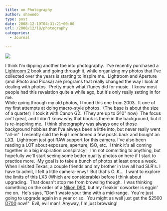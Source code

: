 ```yaml
---
title: on Photography
author: shawndo
type: post
date: 2008-12-19T04:31:21+00:00
url: /2008/12/18/photography
categories:
  - Journal

---
```

![](/images/2008/12/img_0250.jpg)

I think I'm dipping another toe into photography.  I've recently purchased a [Lightroom 2][1] book and going through it, while organizing my photos that I've collected over the years is starting to inspire me.  Lightroom and Aperture (and iPhoto and Picasa) are programs that really changed the way I look at dealing with photos.  Pretty much what iTunes did for music.  I know most people had this revalation quite a while ago, but it's only really setting in for me.  
While going through my old photos, I found this one from 2003.  It one of my first attempts at doing macro-style photos.  (The base is about the size of a quarter)  I took it with Canon G2.  (They are up to G10" now)  The focus ain't great, and I don't know why that book is there in the background, but it is re-inspiring me.  I think photography was always one of those background hobbies that I've always been a little into, but never really went "all-in"  I recently sold the Fuji I mentioned a few posts back and bought an [LX3][2].  Lightroom just got RAW support for this camera. I've also been reading a LOT about exposure, aperture, ISO, etc.  I think it's all coming together in a big inspiration conspiracy!   I'm not commiting to anything, but hopefully we'll start seeing some better quality photos on here if I start to practice more.  My goal is to take a bunch of photos at least once a week.  
When I visited Texas, a couple friends and my brother in law all had SLR's. I have to admit, I felt a little camera-envy!  But that's O..K...  I want to explore the limits of this LX3 (Which are considerable) before I think about upgrading.  That doesn't stop me from browsing though.  I was thinking something on the order of a [Nikon D90][3], but my freakin' coworker is eggin' me on.  He's says, "Don't waste your time with a mid-range.  You're just going to upgrade again in a year or so.  You might as well just get the $2500 [D700][4] now!"  Evil, evil man!  Anyway, I'm just browsing!

 [1]: http://twipphoto.com/archives/1922
 [2]: http://www.dpreview.com/reviews/panasonicdmclx3/
 [3]: http://en.wikipedia.org/wiki/D90
 [4]: http://en.wikipedia.org/wiki/Nikon_D700